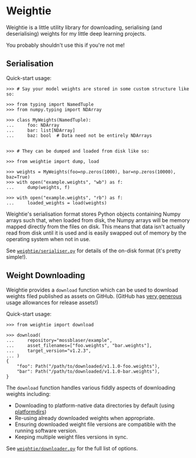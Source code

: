 Weightie
========

Weightie is a little utility library for downloading, serialising (and
deserialising) weights for my little deep learning projects.

You probably shouldn't use this if you're not me!


Serialisation
-------------

Quick-start usage:

    >>> # Say your model weights are stored in some custom structure like so:

    >>> from typing import NamedTuple
    >>> from numpy.typing import NDArray

    >>> class MyWeights(NamedTuple):
    ...     foo: NDArray
    ...     bar: list[NDArray]
    ...     baz: bool  # Data need not be entirely NDArrays


    >>> # They can be dumped and loaded from disk like so:

    >>> from weightie import dump, load

    >>> weights = MyWeights(foo=np.zeros(1000), bar=np.zeros(10000), baz=True)
    >>> with open("example.weights", "wb") as f:
    ...     dump(weights, f)

    >>> with open("example.weights", "rb") as f:
    ...     loaded_weights = load(weights)

Weightie's serialisation format stores Python objects containing Numpy arrays
such that, when loaded from disk, the Numpy arrays will be memory mapped
directly from the files on disk. This means that data isn't actually read from
disk until it is used and is easily swapped out of memory by the operating
system when not in use.

See [`weightie/serialiser.py`](./weightie/serialiser.py) for details of the
on-disk format (it's pretty simple!).


Weight Downloading
------------------

Weightie provides a `download` function which can be used to download weights
filed published as assets on GitHub. (GitHub has [very
generous](https://docs.github.com/en/repositories/releasing-projects-on-github/about-releases)
usage allowances for release assets!)

Quick-start usage:

    >>> from weightie import download

    >>> download(
    ...     repository="mossblaser/example",
    ...     asset_filenames=["foo.weights", "bar.weights"],
    ...     target_version="v1.2.3",
    ... )
    {
        "foo": Path("/path/to/downloaded/v1.1.0-foo.weights"),
        "bar": Path("/path/to/downloaded/v1.1.0-bar.weights"),
    }

The `download` function handles various fiddly aspects of downloading weights
including:

* Downloading to platform-native data directories by default (using
  [platformdirs](https://github.com/platformdirs/platformdirs))
* Re-using already downloaded weights when appropriate.
* Ensuring downloaded weight file versions are compatible with the running
  software version.
* Keeping multiple weight files versions in sync.

See [`weightie/downloader.py`](./weightie/downloader.py) for the full list of
options.
